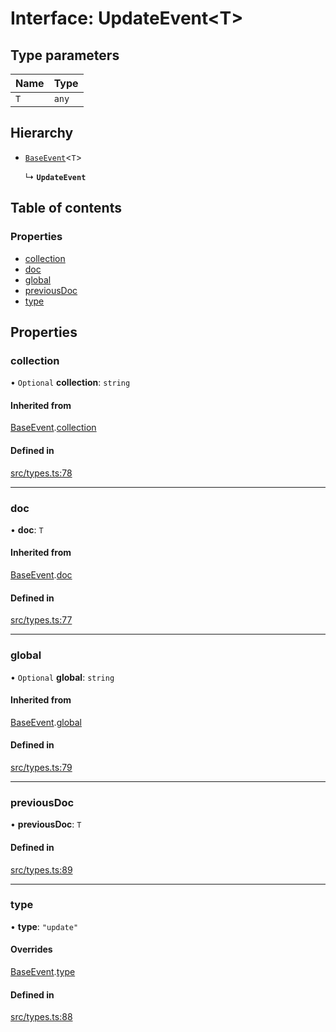 # Interface: UpdateEvent\<T\>

## Type parameters

| Name | Type |
| :------ | :------ |
| `T` | `any` |

## Hierarchy

- [`BaseEvent`](BaseEvent.md)\<`T`\>

  ↳ **`UpdateEvent`**

## Table of contents

### Properties

- [collection](UpdateEvent.md#collection)
- [doc](UpdateEvent.md#doc)
- [global](UpdateEvent.md#global)
- [previousDoc](UpdateEvent.md#previousdoc)
- [type](UpdateEvent.md#type)

## Properties

### collection

• `Optional` **collection**: `string`

#### Inherited from

[BaseEvent](BaseEvent.md).[collection](BaseEvent.md#collection)

#### Defined in

[src/types.ts:78](https://github.com/GeorgeHulpoi/payload-dependencies-graph/blob/099b8df/src/types.ts#L78)

___

### doc

• **doc**: `T`

#### Inherited from

[BaseEvent](BaseEvent.md).[doc](BaseEvent.md#doc)

#### Defined in

[src/types.ts:77](https://github.com/GeorgeHulpoi/payload-dependencies-graph/blob/099b8df/src/types.ts#L77)

___

### global

• `Optional` **global**: `string`

#### Inherited from

[BaseEvent](BaseEvent.md).[global](BaseEvent.md#global)

#### Defined in

[src/types.ts:79](https://github.com/GeorgeHulpoi/payload-dependencies-graph/blob/099b8df/src/types.ts#L79)

___

### previousDoc

• **previousDoc**: `T`

#### Defined in

[src/types.ts:89](https://github.com/GeorgeHulpoi/payload-dependencies-graph/blob/099b8df/src/types.ts#L89)

___

### type

• **type**: ``"update"``

#### Overrides

[BaseEvent](BaseEvent.md).[type](BaseEvent.md#type)

#### Defined in

[src/types.ts:88](https://github.com/GeorgeHulpoi/payload-dependencies-graph/blob/099b8df/src/types.ts#L88)
